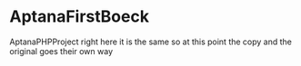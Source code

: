 # AptanaFirstBoeck
AptanaPHPProject
right here it is the same so at this point the copy and the original goes their own way
